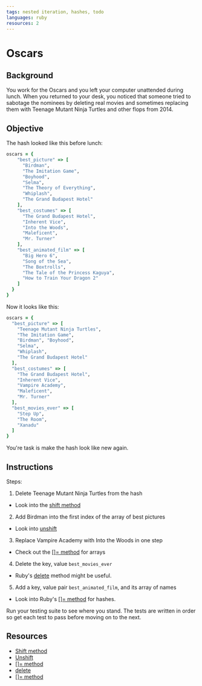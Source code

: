 ```yaml
---
tags: nested iteration, hashes, todo
languages: ruby
resources: 2
---
```


# Oscars

## Background

You work for the Oscars and you left your computer unattended during lunch. When you returned to your desk, you noticed that someone tried to sabotage the nominees by deleting real movies and sometimes replacing them with Teenage Mutant Ninja Turtles and other flops from 2014.

## Objective

The hash looked like this before lunch:

```ruby
oscars = {
    "best_picture" => [
      "Birdman", 
      "The Imitation Game", 
      "Boyhood", 
      "Selma", 
      "The Theory of Everything", 
      "Whiplash", 
      "The Grand Budapest Hotel"
    ],
    "best_costumes" => [
      "The Grand Budapest Hotel",
      "Inherent Vice", 
      "Into the Woods", 
      "Maleficent", 
      "Mr. Turner"
    ],
    "best_animated_film" => [
      "Big Hero 6", 
      "Song of the Sea", 
      "The Boxtrolls", 
      "The Tale of the Princess Kaguya", 
      "How to Train Your Dragon 2"
    ]
  } 
}
```

Now it looks like this:

```ruby
oscars = {
  "best_picture" => [
    "Teenage Mutant Ninja Turtles", 
    "The Imitation Game", 
    "Birdman", "Boyhood", 
    "Selma", 
    "Whiplash", 
    "The Grand Budapest Hotel"
  ],
  "best_costumes" => [
    "The Grand Budapest Hotel",
    "Inherent Vice", 
    "Vampire Academy", 
    "Maleficent", 
    "Mr. Turner"
  ],
  "best_movies_ever" => [
    "Step Up",
    "The Room",
    "Xanadu"
  ]
}

``` 

You're task is make the hash look like new again.

## Instructions

Steps:

1. Delete Teenage Mutant Ninja Turtles from the hash
  * Look into the [shift method](http://www.ruby-doc.org/core-2.2.0/Array.html#method-i-shift)
2. Add Birdman into the first index of the array of best pictures
  * Look into [unshift](http://www.ruby-doc.org/core-2.2.0/Array.html#method-i-unshift)
3. Replace Vampire Academy with Into the Woods in one step
  * Check out the [[]= method](http://www.ruby-doc.org/core-2.2.0/Array.html#method-i-5B-5D-3D) for arrays
4. Delete the key, value `best_movies_ever`
  * Ruby's [delete](http://www.ruby-doc.org/core-1.9.3/Hash.html#method-i-delete) method might be useful.
5. Add a key, value pair `best_animated_film`, and its array of names
  * Look into Ruby's [[]= method](http://www.ruby-doc.org/core-1.9.3/Hash.html#method-i-5B-5D-3D) for hashes.

Run your testing suite to see where you stand. The tests are written in order so get each test to pass before moving on to the next.

## Resources

* [Shift method](http://www.ruby-doc.org/core-2.2.0/Array.html#method-i-shift)
* [Unshift](http://www.ruby-doc.org/core-2.2.0/Array.html#method-i-unshift)
* [[]= method](http://www.ruby-doc.org/core-2.2.0/Array.html#method-i-5B-5D-3D) 
* [delete](http://www.ruby-doc.org/core-1.9.3/Hash.html#method-i-delete)
* [[]= method](http://www.ruby-doc.org/core-1.9.3/Hash.html#method-i-5B-5D-3D)
